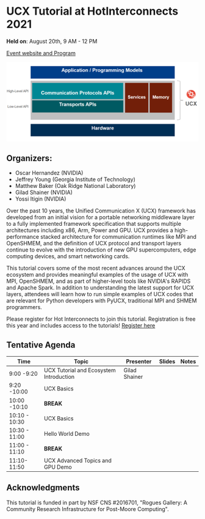 # UCX Tutorial at HotInterconnects 2021

**Held on**: August 20th, 9 AM - 12 PM

[Event website and Program](https://hoti.org/program.html)

![UCX Layer](fig/ucx_tutorial_layer_diagram_2021.png)

## Organizers:
* Oscar Hernandez (NVIDIA)
* Jeffrey Young (Georgia Institute of Technology)
* Matthew Baker (Oak Ridge National Laboratory)
* Gilad Shainer (NVIDIA)
* Yossi Itigin (NVIDIA) 

Over the past 10 years, the Unified Communication X (UCX) framework has developed from an initial vision for a portable networking middleware layer to a fully implemented framework specification that supports multiple architectures including x86, Arm, Power and GPU. UCX provides a high-performance stacked architecture for communication runtimes like MPI and OpenSHMEM, and the definition of UCX protocol and transport layers continue to evolve with the introduction of new GPU supercomputers, edge computing devices, and smart networking cards. 

This tutorial covers some of the most recent advances around the UCX ecosystem and provides meaningful examples of the usage of UCX with MPI, OpenSHMEM, and as part of higher-level tools like NVIDIA's RAPIDS and Apache Spark. In addition to understanding the latest support for UCX layers, attendees will learn how to run simple examples of UCX codes that are relevant for Python developers with PyUCX, traditional MPI and SHMEM programmers.

Please register for Hot Interconnects to join this tutorial. Registration is free this year and includes access to the tutorials! [Register here](https://hoti.123signup.com/event/registration/kjxzx)

## Tentative Agenda

| Time          | Topic                                   | Presenter     | Slides | Notes |
| ------------- | --------------------------------------- | ------------- | ------ | ----- |
| 9:00 -9:20    | UCX Tutorial and Ecosystem Introduction | Gilad Shainer |        |       |
| 9:20 -10:00   | UCX Basics                              |               |        |       |
| 10:00 -10:10  | **BREAK**                               |               |        |       |
| 10:10 - 10:30 | UCX Basics                              |               |        |       |
| 10:30 - 11:00 | Hello World Demo                        |               |        |       |
| 11:00 - 11:10 | **BREAK**                               |               |        |       |
| 11:10-11:50   | UCX Advanced Topics and GPU Demo        |               |        |       |

## Acknowledgments
This tutorial is funded in part by NSF CNS #2016701, "Rogues Gallery: A Community Research Infrastructure for Post-Moore Computing".

